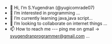 - 👋 Hi, I’m S.Yugendran (@yugicomrade07)
- 👀 I’m interested in programming ...
- 🌱 I’m currently learning java,java script...
- 💞️ I’m looking to collaborate on internet things ...
- 📫 How to reach me --- ping me on gmail -> syugendranprogrammer@gmail.com ...

<!---
yugicomrade07/yugicomrade07 is a ✨ special ✨ repository because its `README.md` (this file) appears on your GitHub profile.
You can click the Preview link to take a look at your changes.
--->
